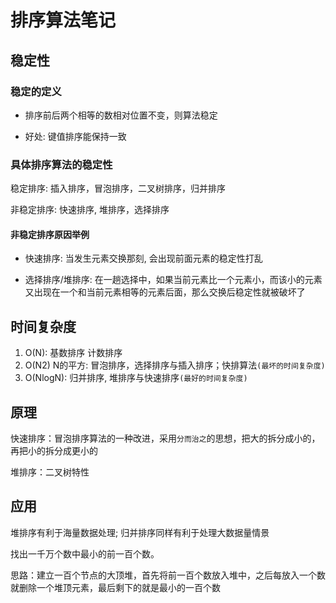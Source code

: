 # 排序算法笔记

## 稳定性

### 稳定的定义

- 排序前后两个相等的数相对位置不变，则算法稳定

- 好处: 键值排序能保持一致

### 具体排序算法的稳定性

稳定排序: 插入排序，冒泡排序，二叉树排序，归并排序

非稳定排序: 快速排序, 堆排序，选择排序

#### 非稳定排序原因举例

- 快速排序: 当发生元素交换那刻, 会出现前面元素的稳定性打乱

- 选择排序/堆排序: 在一趟选择中，如果当前元素比一个元素小，而该小的元素又出现在一个和当前元素相等的元素后面，那么交换后稳定性就被破坏了

## 时间复杂度

1. O(N): 基数排序 计数排序
2. O(N2) N的平方: 冒泡排序，选择排序与插入排序；快排算法`(最坏的时间复杂度)`
3. O(NlogN): 归并排序, 堆排序与快速排序`(最好的时间复杂度)`

## 原理

快速排序：冒泡排序算法的一种改进，采用`分而治之`的思想，把大的拆分成小的，再把小的拆分成更小的

堆排序：二叉树特性

## 应用

堆排序有利于海量数据处理; 归并排序同样有利于处理大数据量情景

找出一千万个数中最小的前一百个数。

思路：建立一百个节点的大顶堆，首先将前一百个数放入堆中，之后每放入一个数就删除一个堆顶元素，最后剩下的就是最小的一百个数

